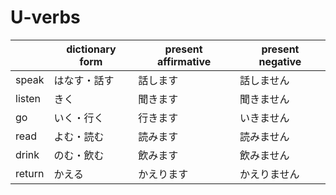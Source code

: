 # U-verbs

|        | dictionary form | present affirmative | present negative |
| ------ | --------------- | ------------------- | ---------------- |
| speak  | はなす・話す    | 話します            | 話しません       |
| listen | きく            | 聞きます            | 聞きません       |
| go     | いく・行く      | 行きます            | いきません       |
| read   | よむ・読む      | 読みます            | 読みません       |
| drink  | のむ・飲む      | 飲みます            | 飲みません       |
| return | かえる          | かえります          | かえりません     |
